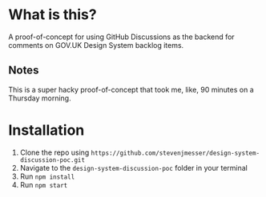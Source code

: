 # What is this?

A proof-of-concept for using GitHub Discussions as the backend for comments on GOV.‌UK Design System backlog items.

## Notes

This is a super hacky proof-of-concept that took me, like, 90 minutes on a Thursday morning. 

# Installation

1. Clone the repo using `https://github.com/stevenjmesser/design-system-discussion-poc.git`
2. Navigate to the `design-system-discussion-poc` folder in your terminal
3. Run `npm install`
4. Run `npm start`